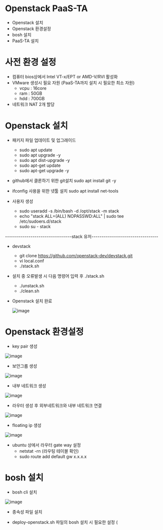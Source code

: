 # Openstack PaaS-TA 
   - Openstack 설치
   - Openstack 환경설정
   - bosh 설치
   - PaaS-TA 설치
   
# 사전 환경 설정
   - 컴퓨터 bios상에서 Intel VT-x/EPT or AMD-V/RVI 활성화
   - VMware 생성시 필요 자원 (PaaS-TA까지 설치 시 필요한 최소 자원)
      - vcpu : 16core
      - ram : 50GB
      - hdd : 700GB
   -  네트워크 NAT 2개 할당

# Openstack 설치
   - 패키지 파일 업데이트 및 업그래이드
     - sudo apt update
     - sudo apt upgrade -y
     - sudo apt dist-upgrade -y
     - sudo apt-get update
     - sudo apt-get upgrade -y

  - github에서 클론하기 위한 git설치
      sudo apt install git -y

  - ifconfig 사용을 위한 넷툴 설치
      sudo apt install net-tools

  - 사용자 생성
     - sudo useradd -s /bin/bash -d /opt/stack -m stack
     - echo "stack ALL=(ALL) NOPASSWD:ALL" | sudo tee /etc/sudoers.d/stack
     - sudo su - stack

----------------------------------stack 유저----------------------------------
  - devstack 
     - git clone https://github.com/openstack-dev/devstack.git
     - vi local.conf
     - ./stack.sh
  
  - 설치 중 오류발생 시 다음 명령어 입력 후 ./stack.sh
    - ./unstack.sh
    - ./clean.sh
  
  - Openstack 설치 완료
  
      ![image](https://user-images.githubusercontent.com/58166973/108470675-ad857980-72cd-11eb-8fc9-6c0f0aac29d8.png)
      
   # Openstack 환경설정
   - key pair 생성
   
   ![image](https://user-images.githubusercontent.com/58166973/108473515-7913bc80-72d1-11eb-84d1-409d367e9c8f.png)
         
   - 보안그룹 생성

   ![image](https://user-images.githubusercontent.com/58166973/108470720-bb3aff00-72cd-11eb-87a6-00ed41098ccf.png)
         
   - 내부 네트워크 생성

   ![image](https://user-images.githubusercontent.com/58166973/108470729-bece8600-72cd-11eb-9c18-a390062ba8c3.png)
         
   - 라우터 생성 후 외부네트워크와 내부 네트워크 연결
     
   ![image](https://user-images.githubusercontent.com/58166973/108470743-c2620d00-72cd-11eb-9158-de07aeadcbe5.png)
      
   - floating ip 생성
      
   ![image](https://user-images.githubusercontent.com/58166973/108470772-cdb53880-72cd-11eb-99df-e1db7d2dedbf.png)
   
   - ubuntu 상에서 라우터 gate way 설정
       - netstat -rn (라우팅 테이블 확인)
       - sudo route add default gw x.x.x.x
   
   # bosh 설치
   - bosh cli 설치
      
![image](https://user-images.githubusercontent.com/58166973/108470772-cdb53880-72cd-11eb-99df-e1db7d2dedbf.png)
   
   - 종속성 파일 설치
   

   
   - deploy-openstack.sh 파일의 bosh 설치 시 필요한 설정 (



















